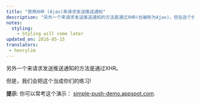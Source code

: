 ```yaml
---
title: "使用XHR (Ajax)来请求发送推送通知"
description: "另外一个来请求发送推送通知的方法是通过XHR(也被称为Ajax)。但在这个步骤，你需要自己寻找方法。"
notes:
  styling:
    - Styling will come later
updated_on: 2016-05-15
translators:
 - henrylim
---
```




另外一个来请求发送推送通知的方法是通过XHR。

但是，我们会把这个当成你们的练习!

**提示**: 你可以常考这个演示：
[simple-push-demo.appspot.com](https://simple-push-demo.appspot.com).
